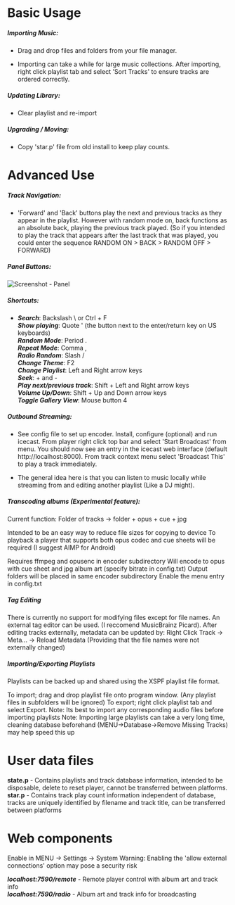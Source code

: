 Basic Usage
===========

##### Importing Music:

- Drag and drop files and folders from your file manager.

- Importing can take a while for large music collections. After importing, right click playlist tab and select 'Sort Tracks' to ensure tracks are ordered correctly.

##### Updating Library:

- Clear playlist and re-import


##### Upgrading / Moving:

- Copy 'star.p' file from old install to keep play counts.

Advanced Use
============

##### Track Navigation:

- 'Forward' and 'Back' buttons play the next and previous tracks as they appear in the playlist. However with random mode on, back functions as an absolute back, playing the
previous track played. (So if you intended to play the track that appears after the last track that was played, you could enter the sequence RANDOM ON > BACK > RANDOM OFF > FORWARD)

##### Panel Buttons:

![Screenshot - Panel](https://raw.githubusercontent.com/Taiko2k/tauonmb/master/docs/panel-guide.png)

##### Shortcuts:

- ***Search***: Backslash \ or Ctrl + F  
***Show playing***: Quote ' (the button next to the enter/return key on US keyboards)   
***Random Mode***: Period .   
***Repeat Mode***: Comma ,   
***Radio Random***: Slash /  
***Change Theme***: F2   
***Change Playlist***: Left and Right arrow keys  
***Seek***: + and -   
***Play next/previous track***: Shift + Left and Right arrow keys   
***Volume Up/Down***: Shift + Up and Down arrow keys   
***Toggle Gallery View***: Mouse button 4


##### Outbound Streaming:

- See config file to set up encoder. Install, configure (optional) and run icecast. From player right click top bar and
select 'Start Broadcast' from menu. You should now see an entry in the icecast web interface (default http://localhost:8000). From track context menu select 'Broadcast This'
to play a track immediately.

- The general idea here is that you can listen to music locally while streaming from and editing another playlist (Like a DJ might).


##### Transcoding albums (Experimental feature):


Current function: Folder of tracks -> folder + opus + cue + jpg  

Intended to be an easy way to reduce file sizes for copying to device
To playback a player that supports both opus codec and cue sheets will be required (I suggest AIMP for Android)

Requires ffmpeg and opusenc in encoder subdirectory
Will encode to opus with cue sheet and jpg album art (specify bitrate in config.txt)
Output folders will be placed in same encoder subdirectory
Enable the menu entry in config.txt


##### Tag Editing

There is currently no support for modifying files except for file names.
An external tag editor can be used. (I reccomend MusicBrainz Picard). 
After editing tracks externally, metadata can be updated by: Right Click Track -> Meta... -> Reload Metadata (Providing that the file names were not externally changed)


##### Importing/Exporting Playlists

Playlists can be backed up and shared using the XSPF playlist file format. 

To import; drag and drop playlist file onto program window. (Any playlist files in subfolders will be ignored)
To export; right click playlist tab and select Export.
Note: Its best to import any corresponding audio files before importing playlists
Note: Importing large playlists can take a very long time, cleaning database beforehand (MENU->Database->Remove Missing Tracks) may help speed this up

User data files
================

**state.p** - Contains playlists and track database information, intended to be disposable, delete to reset player, cannot be transferred between platforms.  
**star.p**  - Contains track play count information independent of database, tracks are uniquely identified by filename and track title, can be transferred between platforms

Web components 
=================================

Enable in MENU -> Settings -> System 
Warning: Enabling the 'allow external connections' option may pose a security risk

***localhost:7590/remote*** - Remote player control with album art and track info  
***localhost:7590/radio*** - Album art and track info for broadcasting

